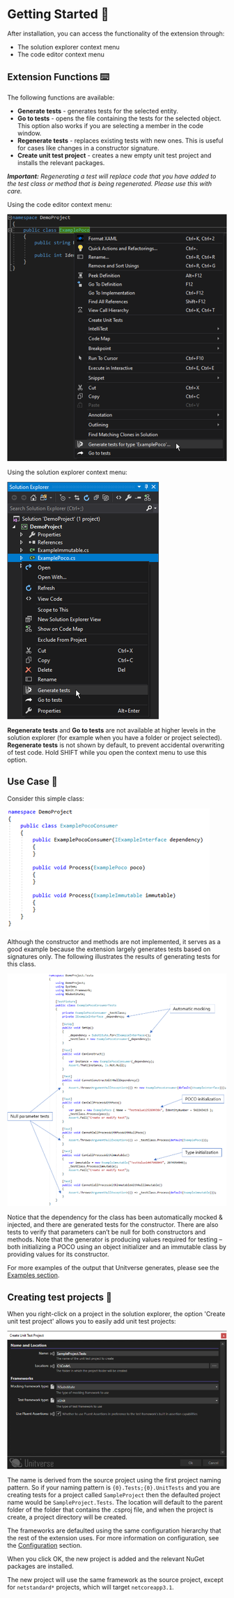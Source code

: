 # Getting Started 🚗

After installation, you can access the functionality of the extension through:

* The solution explorer context menu
* The code editor context menu

## Extension Functions ⌨️

The following functions are available:

* **Generate tests** - generates tests for the selected entity.
* **Go to tests** - opens the file containing the tests for the selected object. This option also works if you are selecting a member in the code window.
* **Regenerate tests** - replaces existing tests with new ones. This is useful for cases like changes in a constructor signature. 
* **Create unit test project** - creates a new empty unit test project and installs the relevant packages.

_**Important:** Regenerating a test will replace code that you have added to the test class or method that is being regenerated. Please use this with care._

Using the code editor context menu:

![Code editor context menu](assets/CodeEditorContextMenu.png)

Using the solution explorer context menu:

![Solution Explorer context menu](assets/SolutionContextMenu.png)

**Regenerate tests** and **Go to tests** are not available at higher levels in the solution explorer (for example when you have a folder or project selected). **Regenerate tests** is not shown by default, to prevent accidental overwriting of test code. Hold SHIFT while you open the context menu to use this option.

## Use Case 💬

Consider this simple class:

 ![Example source class](assets/SourceClass.png)

Although the constructor and methods are not implemented, it serves as a good example because the extension largely generates tests based on signatures only. The following illustrates the results of generating tests for this class.

 ![Example generated test class with annotations](assets/SourceClassTestsAnnotated.png)

Notice that the dependency for the class has been automatically mocked & injected, and there are generated tests for the constructor. There are also tests to verify that parameters can’t be null for both constructors and methods. Note that the generator is producing values required for testing – both initializing a POCO using an object initializer and an immutable class by providing values for its constructor.

For more examples of the output that Unitverse generates, please see the [Examples section](examples/index.md).

## Creating test projects 👷

When you right-click on a project in the solution explorer, the option 'Create unit test project' allows you to easily add unit test projects:

 ![Create unit test project dialog](assets/CreateUnitTestProject.png)
 
The name is derived from the source project using the first project naming pattern. So if your naming pattern is `{0}.Tests;{0}.UnitTests` and you are creating tests for a project called `SampleProject` then the defaulted project name would be `SampleProject.Tests`. The location will default to the parent folder of the folder that contains the .csproj file, and when the project is create, a project directory will be created.

The frameworks are defaulted using the same configuration hierarchy that the rest of the extension uses. For more information on configuration, see the [Configuration](configuration.md) section.

When you click OK, the new project is added and the relevant NuGet packages are installed.

The new project will use the same framework as the source project, except for `netstandard*` projects, which will target `netcoreapp3.1`.
